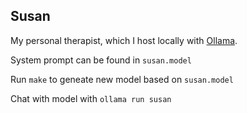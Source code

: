 Susan
---

My personal therapist, which I host locally with <a href="https://ollama.com/">Ollama</a>.

System prompt can be found in `susan.model`

Run `make` to geneate new model based on `susan.model`

Chat with model with `ollama run susan`
